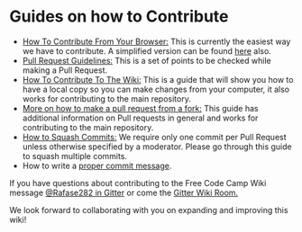 # Guides on how to Contribute
- [How To Contribute From Your Browser:](Wiki-Contribute-Online) This is currently the easiest way we have to contribute. A simplified version can be found [here](https://medium.freecodecamp.com/how-to-land-your-first-open-source-contribution-from-your-browser-in-15-minutes-756d9bbf81ad) also.
- [Pull Request Guidelines:](PULL_REQUEST_TEMPLATE) This is a set of points to be checked while making a Pull Request.
- [How To Contribute To The Wiki:](Wiki-Contribute-Local-GUI) This is a guide that will show you how to have a local copy so you can make changes from your computer, it also works for contributing to the main repository.
- [More on how to make a pull request from a fork:](Pull-Request-Contribute) This guide has additional information on Pull requests in general and works for contributing to the main repository.
- [How to Squash Commits:](Git-Squash) We require only one commit per Pull Request unless otherwise specified by a moderator. Please go through this guide to squash multiple commits.
- How to write a [proper commit message](Git-Commit-Message).

If you have questions about contributing to the Free Code Camp Wiki message [@Rafase282 in Gitter](https://gitter.im/Rafase282) or come the [Gitter Wiki Room.](https://gitter.im/FreeCodeCamp/Wiki)

We look forward to collaborating with you on expanding and improving this wiki!
